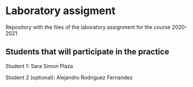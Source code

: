 # Laboratory assigment

Repository with the files of the laboratory assignment for the course 2020-2021

## Students that will participate in the practice

Student 1: Sara Simon Plaza

Student 2 (optional): Alejandro Rodriguez Fernandez

